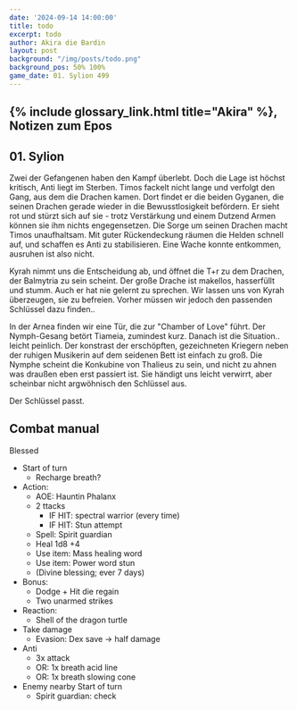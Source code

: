 ```yaml
---
date: '2024-09-14 14:00:00'
title: todo
excerpt: todo
author: Akira die Bardin
layout: post
background: "/img/posts/todo.png"
background_pos: 50% 100%
game_date: 01. Sylion 499
---
```


## {% include glossary_link.html title="Akira" %}, Notizen zum Epos

## 01. Sylion

Zwei der Gefangenen haben den Kampf überlebt. Doch die Lage ist höchst kritisch, Anti liegt im Sterben. Timos fackelt nicht lange und verfolgt den Gang, aus dem die Drachen kamen. Dort findet er die beiden Gyganen, die seinen Drachen gerade wieder in die Bewusstlosigkeit befördern. Er sieht rot und stürzt sich auf sie - trotz Verstärkung und einem Dutzend Armen können sie ihm nichts engegensetzen. Die Sorge um seinen Drachen macht Timos unaufhaltsam. Mit guter Rückendeckung räumen die Helden schnell auf, und schaffen es Anti zu stabilisieren. Eine Wache konnte entkommen, ausruhen ist also nicht.

Kyrah nimmt uns die Entscheidung ab, und öffnet die T+r zu dem Drachen, der Balmytria zu sein scheint. Der große Drache ist makellos, hasserfüllt und stumm. Auch er hat nie gelernt zu sprechen. Wir lassen uns von Kyrah überzeugen, sie zu befreien. Vorher müssen wir jedoch den passenden Schlüssel dazu finden..

In der Arnea finden wir eine Tür, die zur "Chamber of Love" führt. Der Nymph-Gesang betört Tiameia, zumindest kurz. Danach ist die Situation.. leicht peinlich. Der konstrast der erschöpften, gezeichneten Kriegern neben der ruhigen Musikerin auf dem seidenen Bett ist einfach zu groß. Die Nymphe scheint die Konkubine von Thalieus zu sein, und nicht zu ahnen was draußen eben erst passiert ist. Sie händigt uns leicht verwirrt, aber scheinbar nicht argwöhnisch den Schlüssel aus.

Der Schlüssel passt.




## Combat manual
Blessed

* Start of turn
  * Recharge breath?
* Action:
  * AOE: Hauntin Phalanx
  * 2 ttacks
    * IF HIT:  spectral warrior (every time)
    * IF HIT: Stun attempt
  * Spell: Spirit guardian
  * Heal 1d8 +4
  * Use item: Mass healing word
  * Use item: Power word stun
  * (Divine blessing; ever 7 days)
* Bonus:
  * Dodge + Hit die regain
  * Two unarmed strikes
* Reaction:
  * Shell of the dragon turtle
* Take damage
  * Evasion: Dex save -> half damage
* Anti
  * 3x attack
  * OR: 1x breath acid line
  * OR: 1x breath slowing cone
* Enemy nearby Start of turn
  * Spirit guardian: check
<!--
Die Amazonen sind mit der Halbinsel Aresia in Verbindung, Narsus für viele aresianer ein spielzeug der königin.

Character highlights:
## Tiameia
## Kapiosallos
## Bexos
## Timos
-->
